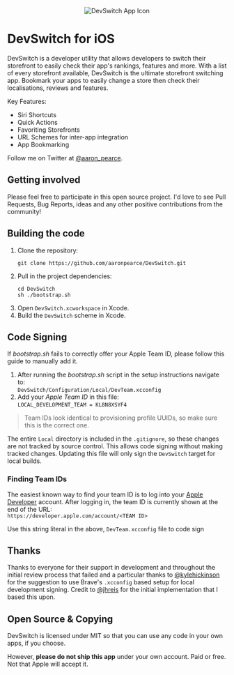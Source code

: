 <p align="center">
    <img src="https://github.com/aaronpearce/DevSwitch/blob/master/app-icon.png?raw=true" alt="DevSwitch App Icon"/>
</p>


DevSwitch for iOS
===============

DevSwitch is a developer utility that allows developers to switch their storefront to easily check their app's rankings, features and more. With a list of every storefront available, DevSwitch is the ultimate storefront switching app. Bookmark your apps to easily change a store then check their localisations, reviews and features.

Key Features:
- Siri Shortcuts
- Quick Actions
- Favoriting Storefronts
- URL Schemes for inter-app integration
- App Bookmarking

Follow me on Twitter at [@aaron_pearce](https://twitter.com/aaron_pearce).

Getting involved
----------------

Please feel free to participate in this open source project. I'd love to see Pull Requests, Bug Reports, ideas and any other positive contributions from the community!

Building the code
-----------------

1. Clone the repository:
    ```shell
    git clone https://github.com/aaronpearce/DevSwitch.git
    ```
2. Pull in the project dependencies:
    ```shell
    cd DevSwitch
    sh ./bootstrap.sh
    ```
3. Open `DevSwitch.xcworkspace` in Xcode.
4. Build the `DevSwitch` scheme in Xcode.

## Code Signing

If *bootstrap.sh* fails to correctly offer your Apple Team ID, please follow this guide to manually add it.

1. After running the *bootstrap.sh* script in the setup instructions navigate to:
<br>`DevSwitch/Configuration/Local/DevTeam.xcconfig`
1. Add your *Apple Team ID* in this file:
<br>`LOCAL_DEVELOPMENT_TEAM = KL8N8XSYF4`

>Team IDs look identical to provisioning profile UUIDs, so make sure this is the correct one.

The entire `Local` directory is included in the `.gitignore`, so these changes are not tracked by source control. This allows code signing without making tracked changes. Updating this file will only sign the `DevSwitch` target for local builds.

### Finding Team IDs

The easiest known way to find your team ID is to log into your [Apple Developer](https://developer.apple.com) account. After logging in, the team ID is currently shown at the end of the URL:
<br>`https://developer.apple.com/account/<TEAM ID>`

Use this string literal in the above, `DevTeam.xcconfig` file to code sign

## Thanks

Thanks to everyone for their support in development and throughout the initial review process that failed and a particular thanks to [@kylehickinson](https://github.com/kylehickinson) for the suggestion to use Brave's `.xcconfig` based setup for local development signing. Credit to [@jhreis](https://github.com/jhreis) for the initial implementation that I based this upon.

## Open Source & Copying

DevSwitch is licensed under MIT so that you can use any code in your own apps, if you choose.

However, **please do not ship this app** under your own account. Paid or free. Not that Apple will accept it.
